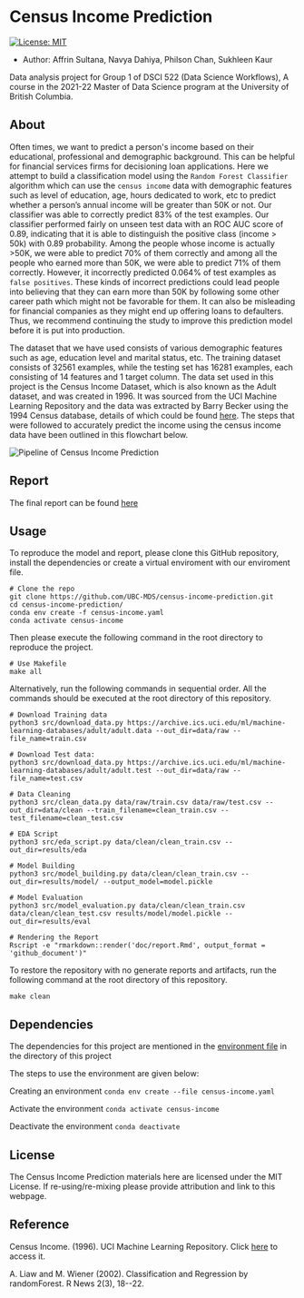 # Census Income Prediction

[![License: MIT](https://img.shields.io/badge/License-MIT-yellow.svg)](https://opensource.org/licenses/MIT)

-   Author: Affrin Sultana, Navya Dahiya, Philson Chan, Sukhleen Kaur

Data analysis project for Group 1 of DSCI 522 (Data Science Workflows), A course in the 2021-22 Master of Data Science program at the University of British Columbia.

## About

Often times, we want to predict a person's income based on their educational, professional and demographic background. This can be helpful for financial services firms for decisioning loan applications. Here we attempt to build a classification model using the `Random Forest Classifier` algorithm which can use the `census income` data with demographic features such as level of education, age, hours dedicated to work, etc to predict whether a person’s annual income will be greater than 50K or not. Our classifier was able to correctly predict 83% of the test examples. Our classifier performed fairly on unseen test data with an ROC AUC score of 0.89, indicating that it is able to distinguish the positive class (income > 50k) with 0.89 probability. Among the people whose income is actually >50K, we were able to predict 70% of them correctly and among all the people who earned more than 50K, we were able to predict 71% of them correctly. However, it incorrectly predicted 0.064% of test examples as `false positives`. These kinds of incorrect predictions could lead people into believing that they can earn more than 50K by following some other career path which might not be favorable for them. It can also be misleading for financial companies as they might end up offering loans to defaulters. Thus, we recommend continuing the study to improve this prediction model before it is put into production.

The dataset that we have used consists of various demographic features such as age, education level and marital status, etc. The training dataset consists of 32561 examples, while the testing set has 16281 examples, each consisting of 14 features and 1 target column. The data set used in this project is the Census Income Dataset, which is also known as the Adult dataset, and was created in 1996. It was sourced from the UCI Machine Learning Repository and the data was extracted by Barry Becker using the 1994 Census database, details of which could be found [here](https://archive-beta.ics.uci.edu/ml/datasets/census+income).
The steps that were followed to accurately predict the income using the census income data have been outlined in this flowchart below. 

![**Pipeline of Census Income Prediction**](https://github.com/UBC-MDS/census-income-prediction/blob/main/results/flowchart.PNG?raw=true)

## Report
The final report can be found [here](https://ubc-mds.github.io/census-income-prediction/doc/report.html)

## Usage
To reproduce the model and report, please clone this GitHub repository, install the dependencies or create a virtual enviroment with our enviroment file.
```
# Clone the repo
git clone https://github.com/UBC-MDS/census-income-prediction.git
cd census-income-prediction/
conda env create -f census-income.yaml
conda activate census-income
```
Then please execute the following command in the root directory to reproduce the project. 
```
# Use Makefile
make all
```

Alternatively, run the following commands in sequential order. All the commands should be executed at the root directory of this repository.

```
# Download Training data
python3 src/download_data.py https://archive.ics.uci.edu/ml/machine-learning-databases/adult/adult.data --out_dir=data/raw --file_name=train.csv

# Download Test data:  
python3 src/download_data.py https://archive.ics.uci.edu/ml/machine-learning-databases/adult/adult.test --out_dir=data/raw --file_name=test.csv

# Data Cleaning
python3 src/clean_data.py data/raw/train.csv data/raw/test.csv --out_dir=data/clean --train_filename=clean_train.csv --test_filename=clean_test.csv

# EDA Script
python3 src/eda_script.py data/clean/clean_train.csv --out_dir=results/eda

# Model Building
python3 src/model_building.py data/clean/clean_train.csv --out_dir=results/model/ --output_model=model.pickle

# Model Evaluation
python3 src/model_evaluation.py data/clean/clean_train.csv data/clean/clean_test.csv results/model/model.pickle --out_dir=results/eval

# Rendering the Report
Rscript -e "rmarkdown::render('doc/report.Rmd', output_format = 'github_document')"
```

To restore the repository with no generate reports and artifacts, run the following command at the root directory of this repository.
```
make clean
```
## Dependencies
The dependencies for this project are mentioned in the [environment file](https://github.com/UBC-MDS/census-income-prediction/blob/main/census-income.yaml) in the directory of this project

The steps to use the environment are given below:

Creating an environment  ```conda env create --file census-income.yaml```

Activate the environment  ```conda activate census-income```

Deactivate the environment  ```conda deactivate```

## License

The Census Income Prediction materials here are licensed under the MIT License. If re-using/re-mixing please provide attribution and link to this webpage.

## Reference
Census Income. (1996). UCI Machine Learning Repository. Click [here](https://archive-beta.ics.uci.edu/ml/datasets/census+income) to access it.

A. Liaw and M. Wiener (2002). Classification and Regression by randomForest. R News 2(3), 18--22.
